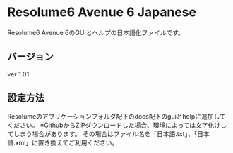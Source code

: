 # Resolume6 Avenue 6 Japanese

Resolume6 Avenue 6のGUIとヘルプの日本語化ファイルです。

## バージョン
ver 1.01

## 設定方法

Resolumeのアプリケーションフォルダ配下のdocs配下のguiとhelpに追加してください。
※GithubからZIPダウンロードした場合、環境によっては文字化けしてしまう場合があります。
その場合はファイル名を「日本語.txt」、「日本語.xml」に置き換えてご利用ください。